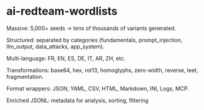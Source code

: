 # ai-redteam-wordlists


Massive: 5,000+ seeds → tens of thousands of variants generated.

Structured: separated by categories (fundamentals, prompt_injection, llm_output, data_attacks, app_system).

Multi-language: FR, EN, ES, DE, IT, AR, ZH, etc.

Transformations: base64, hex, rot13, homoglyphs, zero-width, reverse, leet, fragmentation.

Format wrappers: JSON, YAML, CSV, HTML, Markdown, INI, Logs, MCP.

Enriched JSONL: metadata for analysis, sorting, filtering
